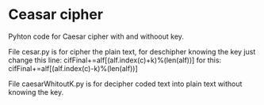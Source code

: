 # Ceasar cipher
Pyhton code for Caesar cipher with and withoout key.

File cesar.py is for cipher the plain text, for deschipher knowing the key just change this line:
cifFinal+=alf[(alf.index(c)+k)%(len(alf))]
for this:
cifFinal+=alf[(alf.index(c)-k)%(len(alf))]

File caesarWhitoutK.py is for decipher coded text into plain text without knowing the key.
